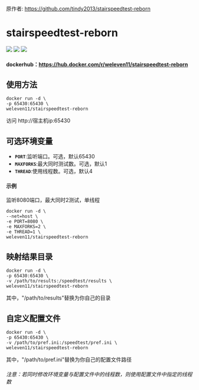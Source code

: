 原作者: https://github.com/tindy2013/stairspeedtest-reborn

stairspeedtest-reborn
=====
<img src="https://img.shields.io/github/license/We1eVen/stairspeedtest-reborn.svg"/>  <img src="https://img.shields.io/github/last-commit/We1eVen/stairspeedtest-reborn.svg"/>  <img src="https://img.shields.io/docker/image-size/weleven11/stairspeedtest-reborn/latest"/>  

#### dockerhub：https://hub.docker.com/r/weleven11/stairspeedtest-reborn

使用方法
---------
```
docker run -d \
-p 65430:65430 \
weleven11/stairspeedtest-reborn
```
访问 http://宿主机ip:65430

可选环境变量
---------
* __`PORT`__:监听端口。可选，默认65430
* __`MAXFORKS`__:最大同时测试数。可选，默认1
* __`THREAD`__:使用线程数。可选，默认4

#### 示例  
监听8080端口，最大同时2测试，单线程
```
docker run -d \
--net=host \
-e PORT=8080 \
-e MAXFORKS=2 \
-e THREAD=1 \
weleven11/stairspeedtest-reborn
```
映射结果目录
---------
```
docker run -d \
-p 65430:65430 \
-v /path/to/results:/speedtest/results \
weleven11/stairspeedtest-reborn
```
其中，"/path/to/results"替换为你自己的目录

自定义配置文件
---------
```
docker run -d \
-p 65430:65430 \
-v /path/to/pref.ini:/speedtest/pref.ini \
weleven11/stairspeedtest-reborn
```
其中，"/path/to/pref.ini"替换为你自己的配置文件路径

###### 注意：若同时修改环境变量与配置文件中的线程数，则使用配置文件中指定的线程数
